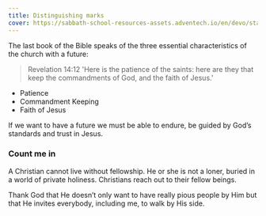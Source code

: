 ```yaml
---
title: Distinguishing marks
cover: https://sabbath-school-resources-assets.adventech.io/en/devo/start-into-life/14-no-one-lives-for-themselves/7pH1679593583310.jpg
---
```


The last book of the Bible speaks of the three essential characteristics of the church with a future:

> <callout>Revelation 14:12</callout>
> 'Here is the patience of the saints: here are they that keep the commandments of God, and the faith of Jesus.'

- Patience
- Commandment Keeping
- Faith of Jesus

If we want to have a future we must be able to endure, be guided by God’s standards and trust in Jesus.

### Count me in

A Christian cannot live without fellowship. He or she is not a loner, buried in a world of private holiness. Christians reach out to their fellow beings.

Thank God that He doesn’t only want to have really pious people by Him but that He invites everybody, including me, to walk by His side. 